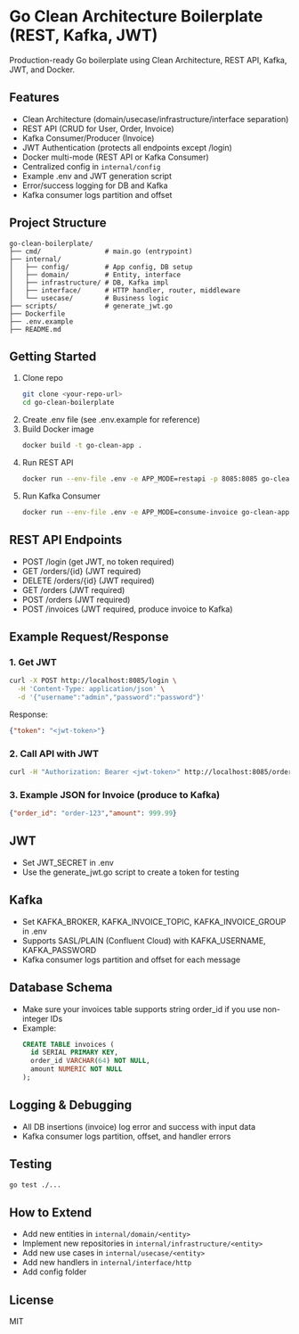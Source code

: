 # Go Clean Architecture Boilerplate (REST, Kafka, JWT)

Production-ready Go boilerplate using Clean Architecture, REST API, Kafka, JWT, and Docker.

## Features
- Clean Architecture (domain/usecase/infrastructure/interface separation)
- REST API (CRUD for User, Order, Invoice)
- Kafka Consumer/Producer (Invoice)
- JWT Authentication (protects all endpoints except /login)
- Docker multi-mode (REST API or Kafka Consumer)
- Centralized config in `internal/config`
- Example .env and JWT generation script
- Error/success logging for DB and Kafka
- Kafka consumer logs partition and offset

## Project Structure
```
go-clean-boilerplate/
├── cmd/                # main.go (entrypoint)
├── internal/
│   ├── config/         # App config, DB setup
│   ├── domain/         # Entity, interface
│   ├── infrastructure/ # DB, Kafka impl
│   ├── interface/      # HTTP handler, router, middleware
│   └── usecase/        # Business logic
├── scripts/            # generate_jwt.go
├── Dockerfile
├── .env.example
├── README.md
```

## Getting Started
1. Clone repo
   ```sh
   git clone <your-repo-url>
   cd go-clean-boilerplate
   ```
2. Create .env file (see .env.example for reference)
3. Build Docker image
   ```sh
   docker build -t go-clean-app .
   ```
4. Run REST API
   ```sh
   docker run --env-file .env -e APP_MODE=restapi -p 8085:8085 go-clean-app
   ```
5. Run Kafka Consumer
   ```sh
   docker run --env-file .env -e APP_MODE=consume-invoice go-clean-app
   ```

## REST API Endpoints
- POST   /login                (get JWT, no token required)
- GET    /orders/{id}          (JWT required)
- DELETE /orders/{id}          (JWT required)
- GET    /orders               (JWT required)
- POST   /orders               (JWT required)
- POST   /invoices             (JWT required, produce invoice to Kafka)

## Example Request/Response
### 1. Get JWT
```sh
curl -X POST http://localhost:8085/login \
  -H 'Content-Type: application/json' \
  -d '{"username":"admin","password":"password"}'
```
Response:
```json
{"token": "<jwt-token>"}
```

### 2. Call API with JWT
```sh
curl -H "Authorization: Bearer <jwt-token>" http://localhost:8085/orders
```

### 3. Example JSON for Invoice (produce to Kafka)
```json
{"order_id": "order-123","amount": 999.99}
```

## JWT
- Set JWT_SECRET in .env
- Use the generate_jwt.go script to create a token for testing

## Kafka
- Set KAFKA_BROKER, KAFKA_INVOICE_TOPIC, KAFKA_INVOICE_GROUP in .env
- Supports SASL/PLAIN (Confluent Cloud) with KAFKA_USERNAME, KAFKA_PASSWORD
- Kafka consumer logs partition and offset for each message

## Database Schema
- Make sure your invoices table supports string order_id if you use non-integer IDs
- Example:
  ```sql
  CREATE TABLE invoices (
    id SERIAL PRIMARY KEY,
    order_id VARCHAR(64) NOT NULL,
    amount NUMERIC NOT NULL
  );
  ```

## Logging & Debugging
- All DB insertions (invoice) log error and success with input data
- Kafka consumer logs partition, offset, and handler errors

## Testing
```sh
go test ./...
```

## How to Extend
- Add new entities in `internal/domain/<entity>`
- Implement new repositories in `internal/infrastructure/<entity>`
- Add new use cases in `internal/usecase/<entity>`
- Add new handlers in `internal/interface/http`
- Add config folder

## License
MIT